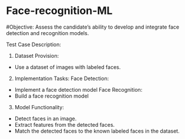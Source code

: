 # Face-recognition-ML
#Objective:
Assess the candidate’s ability to develop and integrate face detection and recognition models.

Test Case Description:

1. Dataset Provision:
- Use a dataset of images with labeled faces.

2. Implementation Tasks:
Face Detection:
- Implement a face detection model
Face Recognition:
- Build a face recognition model

3. Model Functionality:
- Detect faces in an image.
- Extract features from the detected faces.
- Match the detected faces to the known labeled faces in the dataset.
